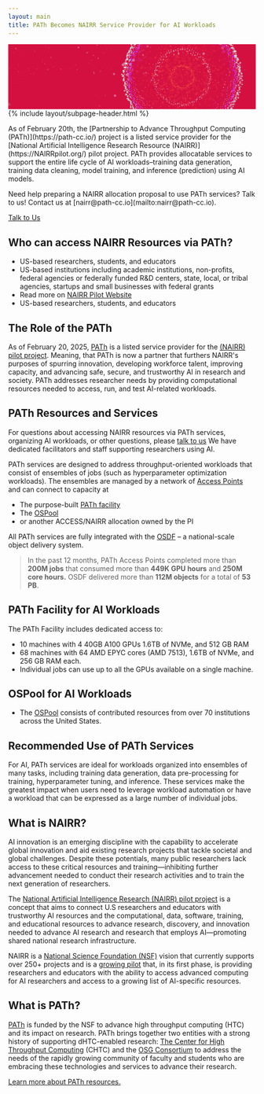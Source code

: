 ```yaml
---
layout: main
title: PATh Becomes NAIRR Service Provider for AI Workloads
---
```


<img src="/images/nairr.jpg" alt="Description of image" style="width: 100%; height: auto; display: block; max-height: 200px; object-fit: cover">

<div class="container-lg pb-5">
<div class="row justify-content-center">
<div class="col-12 col-sm-10 col-md-9  col-xxl-8">
<div class="">
{% include layout/subpage-header.html %}
</div>
</div>
</div>
<div class="row justify-content-center">
<div class="col-12 col-sm-10 col-md-9  col-xxl-8">
<div markdown="1">

<div class="rounded p-3 mb-4 border fst-italic" markdown="1">

<p markdown="1">
As of February 20th, the [Partnership to Advance Throughput Computing (PATh)](https://path-cc.io/) project is a listed service provider for the [National Artificial Intelligence Research Resource (NAIRR)](https://NAIRRpilot.org/) pilot project.  PATh provides allocatable services to support the entire life cycle of AI workloads–training data generation, training data cleaning, model training, and inference (prediction) using AI models.
</p>

<p markdown="1">
Need help preparing a NAIRR allocation proposal to use PATh services? Talk to us! Contact us at [nairr@path-cc.io](mailto:nairr@path-cc.io). 
</p>

<div class="d-flex">
<a class="btn btn-primary mx-auto" href="mailto:nairr@path-cc.io">Talk to Us</a>
</div>
</div>



## Who can access NAIRR Resources via PATh?

-   US-based researchers, students, and educators
-   US-based institutions including academic institutions, non-profits, federal agencies or federally funded R&D centers, state, local, or tribal agencies, startups and small businesses with federal grants
-   Read more on [NAIRR Pilot Website](https://nairrpilot.org/opportunities/allocations#:~:text=For%20NAIRR%20Classroom%20projects%2C%20educators,equipped%20with%20TPUs%20and%20GPUs.)
-   US-based researchers, students, and educators
  
## The Role of the PATh 

As of February 20, 2025, [PATh](https://path-cc.io/) is a listed service provider for the [(NAIRR) pilot project](https://nairrpilot.org/). Meaning, that PATh is now a partner that furthers NAIRR's purposes of spurring innovation, developing workforce talent, improving capacity, and advancing safe, secure, and trustworthy AI in research and society. PATh addresses researcher needs by providing computational resources needed to access, run, and test AI-related workloads.

## PATh Resources and Services

For questions about accessing NAIRR resources via PATh services, organizing AI workloads, or other questions, please [talk to us](mailto:nairr@path-cc.io) We have dedicated facilitators and staff supporting researchers using AI.
 
PATh services are designed to address throughput-oriented workloads that consist of ensembles of jobs (such as hyperparameter optimization workloads). The ensembles are managed by a network of [Access Points](https://osg-htc.org/services/access-point) and can connect to capacity at

-   The purpose-built [PATh facility](https://path-cc.io/facility/index.html)
-   The [OSPool](https://osg-htc.org/ospool)
-   or another ACCESS/NAIRR allocation owned by the PI

All PATh services are fully integrated with the [OSDF](https://osg-htc.org/osdf) – a national-scale object delivery system.

> In the past 12 months, PATh Access Points completed more than **200M jobs** that consumed more than **449K GPU hours** and **250M core hours.** OSDF delivered more than **112M objects** for a total of **53 PB**.

## PATh Facility for AI Workloads

The PATh Facility includes dedicated access to:

-   10 machines with 4 40GB A100 GPUs 1.6TB of NVMe, and 512 GB RAM
-   68 machines with 64 AMD EPYC cores (AMD 7513), 1.6TB of NVMe, and 256 GB RAM each.
-   Individual jobs can use up to all the GPUs available on a single machine.

## OSPool for AI Workloads

-   The [OSPool](https://osg-htc.org/services/open_science_pool.html) consists of contributed resources from over 70 institutions across the United States.

## Recommended Use of PATh Services

For AI, PATh services are ideal for workloads organized into ensembles of many tasks, including training data generation, data pre-processing for training, hyperparameter tuning, and inference. These services make the greatest impact when users need to leverage workload automation or have a workload that can be expressed as a large number of individual jobs.

## What is NAIRR?

AI innovation is an emerging discipline with the capability to accelerate global innovation and aid existing research projects that tackle societal and global challenges. Despite these potentials, many public researchers lack access to these critical resources and training—inhibiting further advancement needed to conduct their research activities and to train the next generation of researchers.

The [National Artificial Intelligence Research (NAIRR) pilot project](https://nairrpilot.org/) is a concept that aims to connect U.S researchers and educators with trustworthy AI resources and the computational, data, software, training, and educational resources to advance research, discovery, and innovation needed to advance AI research and research that employs AI—promoting shared national research infrastructure.

NAIRR is a [National Science Foundation (NSF)](https://www.nsf.gov/focus-areas/artificial-intelligence/nairr) vision that currently supports over 250+ projects and is a [growing pilot](https://nairrpilot.org/about) that, in its first phase, is providing researchers and educators with the ability to access advanced computing for AI researchers and access to a growing list of AI-specific resources.

## What is PATh?

[PATh](https://path-cc.io/) is funded by the NSF to advance high throughput computing (HTC) and its impact on research. PATh brings together two entities with a strong history of supporting dHTC-enabled research: [The Center for High Throughput Computing](https://chtc.cs.wisc.edu/) (CHTC) and the [OSG Consortium](https://osg-htc.org/) to address the needs of the rapidly growing community of faculty and students who are embracing these technologies and services to advance their research.

[Learn more about PATh resources.](https://path-cc.io/about/)

</div>
</div>
</div>
</div>
